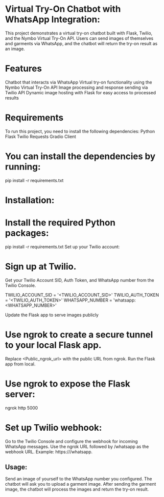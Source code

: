 # Virtual Try-On Chatbot with WhatsApp Integration:

This project demonstrates a virtual try-on chatbot built with Flask, Twilio, and the Nymbo Virtual Try-On API. Users can send images of themselves and garments via WhatsApp, and the chatbot will return the try-on result as an image.

# Features
Chatbot that interacts via WhatsApp
Virtual try-on functionality using the Nymbo Virtual Try-On API
Image processing and response sending via Twilio API
Dynamic image hosting with Flask for easy access to processed results
# Requirements
To run this project, you need to install the following dependencies:
Python 
Flask
Twilio
Requests
Gradio Client


# You can install the dependencies by running:
pip install -r requirements.txt

# Installation:

# Install the required Python packages:
pip install -r requirements.txt
Set up your Twilio account:

# Sign up at Twilio.
Get your Twilio Account SID, Auth Token, and WhatsApp number from the Twilio Console.

TWILIO_ACCOUNT_SID = '<TWILIO_ACCOUNT_SID>'
TWILIO_AUTH_TOKEN = '<TWILIO_AUTH_TOKEN>'
WHATSAPP_NUMBER = 'whatsapp:<WHATSAPP_NUMBER>'

Update the Flask app to serve images publicly
# Use ngrok to create a secure tunnel to your local Flask app.
Replace <Public_ngrok_url>  with the public URL from ngrok.
Run the Flask app from local.

# Use ngrok to expose the Flask server:
ngrok http 5000

# Set up Twilio webhook:
Go to the Twilio Console and configure the webhook for incoming WhatsApp messages.
Use the ngrok URL followed by /whatsapp as the webhook URL. Example: https://<ngrok-url>/whatsapp.

## Usage:
Send an image of yourself to the WhatsApp number you configured.
The chatbot will ask you to upload a garment image.
After sending the garment image, the chatbot will process the images and return the try-on result.
